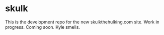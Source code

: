 # skulk

This is the development repo for the new skulkthehulking.com site.  Work in progress.  Coming soon.
Kyle smells.
